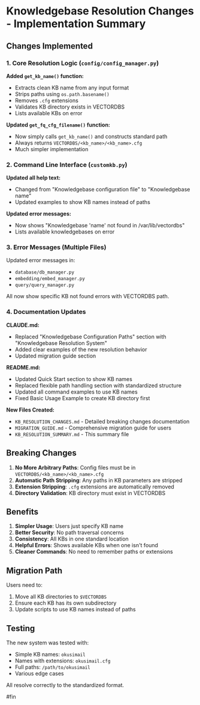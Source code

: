 # Knowledgebase Resolution Changes - Implementation Summary

## Changes Implemented

### 1. Core Resolution Logic (`config/config_manager.py`)

**Added `get_kb_name()` function:**
- Extracts clean KB name from any input format
- Strips paths using `os.path.basename()`
- Removes `.cfg` extensions
- Validates KB directory exists in VECTORDBS
- Lists available KBs on error

**Updated `get_fq_cfg_filename()` function:**
- Now simply calls `get_kb_name()` and constructs standard path
- Always returns `VECTORDBS/<kb_name>/<kb_name>.cfg`
- Much simpler implementation

### 2. Command Line Interface (`customkb.py`)

**Updated all help text:**
- Changed from "Knowledgebase configuration file" to "Knowledgebase name"
- Updated examples to show KB names instead of paths

**Updated error messages:**
- Now shows "Knowledgebase 'name' not found in /var/lib/vectordbs"
- Lists available knowledgebases on error

### 3. Error Messages (Multiple Files)

Updated error messages in:
- `database/db_manager.py`
- `embedding/embed_manager.py`
- `query/query_manager.py`

All now show specific KB not found errors with VECTORDBS path.

### 4. Documentation Updates

**CLAUDE.md:**
- Replaced "Knowledgebase Configuration Paths" section with "Knowledgebase Resolution System"
- Added clear examples of the new resolution behavior
- Updated migration guide section

**README.md:**
- Updated Quick Start section to show KB names
- Replaced flexible path handling section with standardized structure
- Updated all command examples to use KB names
- Fixed Basic Usage Example to create KB directory first

**New Files Created:**
- `KB_RESOLUTION_CHANGES.md` - Detailed breaking changes documentation
- `MIGRATION_GUIDE.md` - Comprehensive migration guide for users
- `KB_RESOLUTION_SUMMARY.md` - This summary file

## Breaking Changes

1. **No More Arbitrary Paths**: Config files must be in `VECTORDBS/<kb_name>/<kb_name>.cfg`
2. **Automatic Path Stripping**: Any paths in KB parameters are stripped
3. **Extension Stripping**: `.cfg` extensions are automatically removed
4. **Directory Validation**: KB directory must exist in VECTORDBS

## Benefits

1. **Simpler Usage**: Users just specify KB name
2. **Better Security**: No path traversal concerns
3. **Consistency**: All KBs in one standard location
4. **Helpful Errors**: Shows available KBs when one isn't found
5. **Cleaner Commands**: No need to remember paths or extensions

## Migration Path

Users need to:
1. Move all KB directories to `$VECTORDBS`
2. Ensure each KB has its own subdirectory
3. Update scripts to use KB names instead of paths

## Testing

The new system was tested with:
- Simple KB names: `okusimail`
- Names with extensions: `okusimail.cfg`
- Full paths: `/path/to/okusimail`
- Various edge cases

All resolve correctly to the standardized format.

#fin